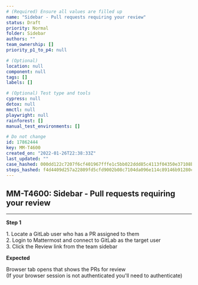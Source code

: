 ```yaml
---
# (Required) Ensure all values are filled up
name: "Sidebar - Pull requests requiring your review"
status: Draft
priority: Normal
folder: Sidebar
authors: ""
team_ownership: []
priority_p1_to_p4: null

# (Optional)
location: null
component: null
tags: []
labels: []

# (Optional) Test type and tools
cypress: null
detox: null
mmctl: null
playwright: null
rainforest: []
manual_test_environments: []

# Do not change
id: 17862444
key: MM-T4600
created_on: "2022-01-26T22:38:33Z"
last_updated: ""
case_hashed: 000dd122c7207f6cf401967fffe1c5bb022ddd85c4113f04350e37108bd306d487f03a65849cac0d0d3bfdfc76affd38
steps_hashed: f4d4409d257a22809fd5cfd9002b08c7104da096e114c89146b91280cf42ee36fc59c8703682685a603055d8e3085e07
---
```


<!-- (Auto-generated) Based on frontmatter's "key" and "name" -->

## MM-T4600: Sidebar - Pull requests requiring your review

---

**Step 1**

1\. Locate a GitLab user who has a PR assigned to them\
2\. Login to Mattermost and connect to GitLab as the target user\
3\. Click the Review link from the team sidebar

**Expected**

Browser tab opens that shows the PRs for review\
(If your browser session is not authenticated you'll need to authenticate)
